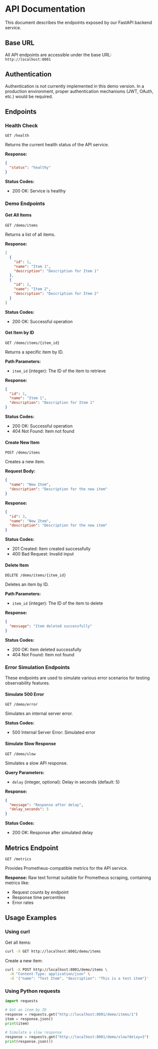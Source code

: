 # API Documentation

This document describes the endpoints exposed by our FastAPI backend service.

## Base URL

All API endpoints are accessible under the base URL: `http://localhost:8001`

## Authentication

Authentication is not currently implemented in this demo version. In a production environment, proper authentication mechanisms (JWT, OAuth, etc.) would be required.

## Endpoints

### Health Check

```
GET /health
```

Returns the current health status of the API service.

**Response:**
```json
{
  "status": "healthy"
}
```

**Status Codes:**
- 200 OK: Service is healthy

### Demo Endpoints

#### Get All Items

```
GET /demo/items
```

Returns a list of all items.

**Response:**
```json
[
  {
    "id": 1,
    "name": "Item 1",
    "description": "Description for Item 1"
  },
  {
    "id": 2,
    "name": "Item 2",
    "description": "Description for Item 2"
  }
]
```

**Status Codes:**
- 200 OK: Successful operation

#### Get Item by ID

```
GET /demo/items/{item_id}
```

Returns a specific item by ID.

**Path Parameters:**
- `item_id` (integer): The ID of the item to retrieve

**Response:**
```json
{
  "id": 1,
  "name": "Item 1",
  "description": "Description for Item 1"
}
```

**Status Codes:**
- 200 OK: Successful operation
- 404 Not Found: Item not found

#### Create New Item

```
POST /demo/items
```

Creates a new item.

**Request Body:**
```json
{
  "name": "New Item",
  "description": "Description for the new item"
}
```

**Response:**
```json
{
  "id": 3,
  "name": "New Item",
  "description": "Description for the new item"
}
```

**Status Codes:**
- 201 Created: Item created successfully
- 400 Bad Request: Invalid input

#### Delete Item

```
DELETE /demo/items/{item_id}
```

Deletes an item by ID.

**Path Parameters:**
- `item_id` (integer): The ID of the item to delete

**Response:**
```json
{
  "message": "Item deleted successfully"
}
```

**Status Codes:**
- 200 OK: Item deleted successfully
- 404 Not Found: Item not found

### Error Simulation Endpoints

These endpoints are used to simulate various error scenarios for testing observability features.

#### Simulate 500 Error

```
GET /demo/error
```

Simulates an internal server error.

**Status Codes:**
- 500 Internal Server Error: Simulated error

#### Simulate Slow Response

```
GET /demo/slow
```

Simulates a slow API response.

**Query Parameters:**
- `delay` (integer, optional): Delay in seconds (default: 5)

**Response:**
```json
{
  "message": "Response after delay",
  "delay_seconds": 5
}
```

**Status Codes:**
- 200 OK: Response after simulated delay

## Metrics Endpoint

```
GET /metrics
```

Provides Prometheus-compatible metrics for the API service.

**Response:**
Raw text format suitable for Prometheus scraping, containing metrics like:
- Request counts by endpoint
- Response time percentiles
- Error rates

## Usage Examples

### Using curl

Get all items:
```bash
curl -X GET http://localhost:8001/demo/items
```

Create a new item:
```bash
curl -X POST http://localhost:8001/demo/items \
  -H "Content-Type: application/json" \
  -d '{"name": "Test Item", "description": "This is a test item"}'
```

### Using Python requests

```python
import requests

# Get an item by ID
response = requests.get("http://localhost:8001/demo/items/1")
item = response.json()
print(item)

# Simulate a slow response
response = requests.get("http://localhost:8001/demo/slow?delay=3")
print(response.json())
``` 